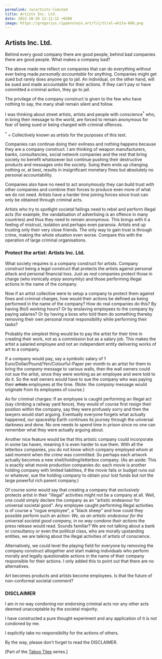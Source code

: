```yaml
---
permalink: /w/artists-limited
title: Artists Inc. Ltd.
date: 2022-10-28 12:12:12 +0200
image: https://gregorius.rippenstein.art/f/i/tt/al-white-680.png
---
```


## Artists Inc. Ltd.

Behind every good company there are good people, behind bad companies there are good people. What makes a company bad?

The above made me reflect on companies that can do everything without ever being made *personally accountable* for anything. Companies might get sued but rarely does anyone go to jail. An individual, on the other hand, will be sued and made accountable for their actions. If they can't pay or have committed a criminal action, they go to jail.

The privilege of the company construct is given to the few who have nothing to say, the many shall remain silent and follow.

I was thinking about street artists, artists and people with conscience<sup>\*</sup> who, in bring their message to the world, are forced to remain anonymous for fear of being sued or being charged with criminal offences.

<sup>\*</sup> = Collectively known as *artists* for the purposes of this text.

Companies can continue doing their evilness and nothing happens because they are a company construct. I am thinking of weapon manufacturers, banks, consultancies, social network companies and the rest that bring society no benefit whatsoever but continue pushing their destructive products and messages onto the society. Suing them ends up changing nothing or, at best, results in insignificant monetary fines but absolutely no personal accountability.

Companies also have no need to act anonymously they can build trust with other companies and combine their forces to produce even more of what we do not need. Artists have a harder time joining forces since trust can only be obtained through criminal acts.

Artists who try to spotlight societal failings need to rebel and perform illegal acts (for example, the vandalisation of advertising is an offence in many countries) and thus they need to remain anonymous. This brings with it a feeling of mistrust, isolation and perhaps even paranoia. Artists end up trusting only their very close friends. The only way to gain trust is through crime, making the whole situation even worse. Compare this with the operation of large criminal organisations.

### Protect the artist: Artists Inc. Ltd.

What society requires is a company construct for artists. Company construct being a legal construct that protects the artists against personal attack and personal financial loss. Just as *real* companies protect those in charge (who ironically *enjoy* anonymity) and those performing illegal actions in the name of the company.

Now if an artist collective were to setup a company to protect them against fines and criminal charges, how would their actions be defined as being performed in the name of the company? How do real companies do this? By having 9to5 working hours? Or by enslaving employees to the company by paying salaries? Or by having a boss who told them do something thereby removing their own personal moral responsibility while performing their tasks?

Probably the simplest thing would be to pay the artist for their time in creating their work, not as a commission but as a salary job. This makes the artist a salaried employee and not an independent entity delivering works of art to a company.

If a company would pay, say a symbolic salary of 1 Euro/Dollar/Pound/Yen/Colourful-Paper per month to an artist for them to bring the *company* message to various walls, then the wall owners could not sue the artist, since they were working as an employee and were told to do it. So the wall owners would have to sue the company who was paying their ~~artists~~ employees at the time. (Note: the *company* message would originate from its employees of course.)

As for criminal charges: If an employee is caught performing an illegal act (say climbing a railway yard fence), they would of course first resign their position within the company, say they were profusely sorry and then the lawyers would start arguing. Eventually everyone forgets what actually happened, our spaceship Earth continues its journey through the universal darkness and done. No one needs to spend time in prison since no one can remember what they were actually arguing about.

Another nice feature would be that this artistic company could incorporate in some tax haven, meaning it is even harder to sue them. With all the letterbox companies, you do not know which company employed whom at said moment when *the crime* was committed. So perhaps each artwork actually becomes a new shell/holding/letterbox company. (As an aside: This is exactly what movie production companies do: each movie is another holding company with limited liabilities, if the movie fails or budget runs out or whatever, sue the holding company to obtain your lost funds but not the large powerful rich parent company.)

Of course some would say that creating a company that *exclusively* protects artist in their "illegal" activities might not be a company at all. Well, one could simply declare the company as an "artistic endeavour for universal societal good". Any employee caught performing illegal activities is of course a "rogue employee", a "black sheep" and how could they possible perform such an action: *We, as an artistic endeavour for the universal societal good company, in no way condone their actions* the press release would read. Sounds familiar? We are not talking about a bank or consultancy or even the political class, who are morally upstanding entities, we are talking about the illegal activities of artists of conscience.

Alternatively, we could level the playing field for everyone by removing the company construct altogether and start making individuals who perform morally and legally questionable actions in the name of their company responsible for their actions. I only added this to point out that there are no alternatives.

Art becomes products and artists become employees. Is that the future of non-conformal societal comment?

### DISCLAIMER

I am in no way condoning nor endorsing criminal acts nor any other acts deemed unacceptable by the societal majority.

I have constructed a pure thought experiment and any application of it is not condoned by me.

I explicitly take no responsibility for the actions of others.

By the way, please don't forget to read the DISCLAIMER.

\[Part of the [Taboo Tiles](https://upo.sh/tt) series.\]
